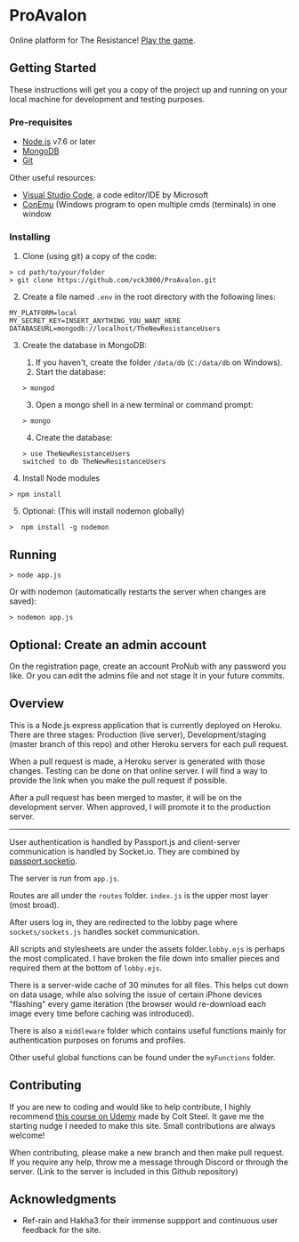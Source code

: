 # ProAvalon

Online platform for The Resistance! [Play the game](https://www.ProAvalon.com).


## Getting Started

These instructions will get you a copy of the project up and running on your local machine for development and testing purposes.

### Pre-requisites

- [Node.js](https://nodejs.org/en/) v7.6 or later
- [MongoDB](https://www.mongodb.com/)
- [Git](https://git-scm.com/)

Other useful resources:
- [Visual Studio Code](https://code.visualstudio.com/), a code editor/IDE by Microsoft
- [ConEmu](https://conemu.github.io/) (Windows program to open multiple cmds (terminals) in one window

### Installing

1. Clone (using git) a copy of the code:
```
> cd path/to/your/folder
> git clone https://github.com/vck3000/ProAvalon.git
```

2. Create a file named `.env` in the root directory with the following lines:
```
MY_PLATFORM=local
MY_SECRET_KEY=INSERT_ANYTHING_YOU_WANT_HERE
DATABASEURL=mongodb://localhost/TheNewResistanceUsers
```

3. Create the database in MongoDB:
    1. If you haven't, create the folder `/data/db` (`C:/data/db` on Windows).
    2. Start the database:
    ```
    > mongod
    ```
    3. Open a mongo shell in a new terminal or command prompt:
    ```
    > mongo
    ```
    4. Create the database:
    ```
    > use TheNewResistanceUsers
    switched to db TheNewResistanceUsers
    ```

4. Install Node modules
```
> npm install
```

5. Optional: (This will install nodemon globally)
```
>  npm install -g nodemon
```


## Running

```
> node app.js
```
Or with nodemon (automatically restarts the server when changes are saved):
```
> nodemon app.js
```


## Optional: Create an admin account

On the registration page, create an account ProNub with any password you like.
Or you can edit the admins file and not stage it in your future commits.


## Overview

This is a Node.js express application that is currently deployed on Heroku. There are three stages: Production (live server), Development/staging (master branch of this repo) and other Heroku servers for each pull request.

When a pull request is made, a Heroku server is generated with those changes. Testing can be done on that online server. I will find a way to provide the link when you make the pull request if possible.

After a pull request has been merged to master, it will be on the development server. When approved, I will promote it to the production server.

---

User authentication is handled by Passport.js and client-server communication is handled by Socket.io. They are combined by [passport.socketio](https://www.npmjs.com/package/passport.socketio).

The server is run from `app.js`. 

Routes are all under the `routes` folder. `index.js` is the upper most layer (most broad).

After users log in, they are redirected to the lobby page where `sockets/sockets.js` handles socket communication.

All scripts and stylesheets are under the assets folder.`lobby.ejs` is perhaps the most complicated. I have broken the file down into smaller pieces and required them at the bottom of `lobby.ejs`.

There is a server-wide cache of 30 minutes for all files. This helps cut down on data usage, while also solving the issue of certain iPhone devices "flashing" every game iteration (the browser would re-download each image every time before caching was introduced).

There is also a `middleware` folder which contains useful functions mainly for authentication purposes on forums and profiles. 

Other useful global functions can be found under the `myFunctions` folder. 


## Contributing

If you are new to coding and would like to help contribute, I highly recommend [this course on Udemy](https://www.udemy.com/the-web-developer-bootcamp/) made by Colt Steel. It gave me the starting nudge I needed to make this site. Small contributions are always welcome!

When contributing, please make a new branch and then make pull request. If you require any help, throw me a message through Discord or through the server. (Link to the server is included in this Github repository)


## Acknowledgments

- Ref-rain and Hakha3 for their immense suppport and continuous user feedback for the site.
